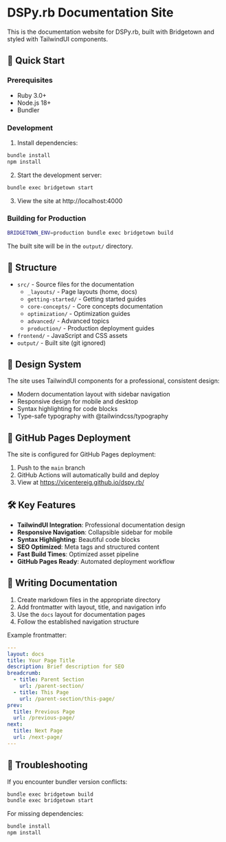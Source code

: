 # DSPy.rb Documentation Site

This is the documentation website for DSPy.rb, built with Bridgetown and styled with TailwindUI components.

## 🚀 Quick Start

### Prerequisites
- Ruby 3.0+
- Node.js 18+
- Bundler

### Development

1. Install dependencies:
```bash
bundle install
npm install
```

2. Start the development server:
```bash
bundle exec bridgetown start
```

3. View the site at http://localhost:4000

### Building for Production

```bash
BRIDGETOWN_ENV=production bundle exec bridgetown build
```

The built site will be in the `output/` directory.

## 📁 Structure

- `src/` - Source files for the documentation
  - `_layouts/` - Page layouts (home, docs)
  - `getting-started/` - Getting started guides
  - `core-concepts/` - Core concepts documentation
  - `optimization/` - Optimization guides
  - `advanced/` - Advanced topics
  - `production/` - Production deployment guides
- `frontend/` - JavaScript and CSS assets
- `output/` - Built site (git ignored)

## 🎨 Design System

The site uses TailwindUI components for a professional, consistent design:
- Modern documentation layout with sidebar navigation
- Responsive design for mobile and desktop
- Syntax highlighting for code blocks
- Type-safe typography with @tailwindcss/typography

## 🚀 GitHub Pages Deployment

The site is configured for GitHub Pages deployment:

1. Push to the `main` branch
2. GitHub Actions will automatically build and deploy
3. View at https://vicentereig.github.io/dspy.rb/

## 🛠️ Key Features

- **TailwindUI Integration**: Professional documentation design
- **Responsive Navigation**: Collapsible sidebar for mobile
- **Syntax Highlighting**: Beautiful code blocks
- **SEO Optimized**: Meta tags and structured content
- **Fast Build Times**: Optimized asset pipeline
- **GitHub Pages Ready**: Automated deployment workflow

## 📝 Writing Documentation

1. Create markdown files in the appropriate directory
2. Add frontmatter with layout, title, and navigation info
3. Use the `docs` layout for documentation pages
4. Follow the established navigation structure

Example frontmatter:
```yaml
---
layout: docs
title: Your Page Title
description: Brief description for SEO
breadcrumb:
  - title: Parent Section
    url: /parent-section/
  - title: This Page
    url: /parent-section/this-page/
prev:
  title: Previous Page
  url: /previous-page/
next:
  title: Next Page
  url: /next-page/
---
```

## 🐛 Troubleshooting

If you encounter bundler version conflicts:
```bash
bundle exec bridgetown build
bundle exec bridgetown start
```

For missing dependencies:
```bash
bundle install
npm install
```